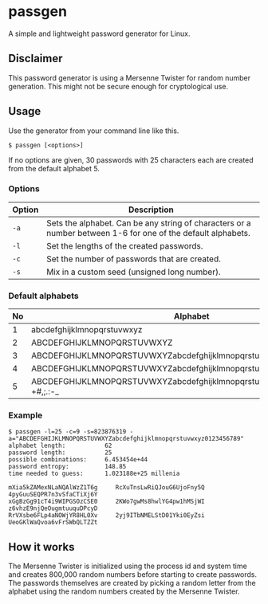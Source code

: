# passgen
A simple and lightweight password generator for Linux.
## Disclaimer
This password generator is using a Mersenne Twister for random number generation. This might not be secure enough for cryptological use.
## Usage
Use the generator from your command line like this.
```
$ passgen [<options>]
```
If no options are given, 30 passwords with 25 characters each are created from the default alphabet 5.
### Options
| Option    | Description                            |
| --------- | ------------------------------------------------------------------------------------------------------------ |
| `-a`      | Sets the alphabet. Can be any string of characters or a number between 1-6 for one of the default alphabets. |
| `-l`      | Set the lengths of the created passwords.                                                                    |
| `-c`      | Set the number of passwords that are created.                                                                |
| `-s`      | Mix in a custom seed (unsigned long number).                                                              |
### Default alphabets
| No    | Alphabet                            |
| --------- | ----------------------------------------------------------------------- |
| 1      | abcdefghijklmnopqrstuvwxyz                                                 |
| 2      | ABCDEFGHIJKLMNOPQRSTUVWXYZ                                                 |
| 3      | ABCDEFGHIJKLMNOPQRSTUVWXYZabcdefghijklmnopqrstuvwxyz                       |
| 4      | ABCDEFGHIJKLMNOPQRSTUVWXYZabcdefghijklmnopqrstuvwxyz0123456789             |
| 5      | ABCDEFGHIJKLMNOPQRSTUVWXYZabcdefghijklmnopqrstuvwxyz0123456789!$=?+#,;.:-_ |
### Example
```
$ passgen -l=25 -c=9 -s=823876319 -a="ABCDEFGHIJKLMNOPQRSTUVWXYZabcdefghijklmnopqrstuvwxyz0123456789"
alphabet length:           62
password length:           25
possible combinations:     6.453454e+44
password entropy:          148.85
time needed to guess:      1.023188e+25 millenia

mXia5kZAMexNLaNQAlWzZ1T6g     RcXuTnsLwRiQJouG6UjoFny5Q     4pyGuuSEQPR7n3vSfaCTiXj6Y
xGgBzGg91cT4i9WIPGSOzCSE0     2KWo7gwMs8hwlYG4pw1hMSjWI     z6vhzE9njQeOugmtuuquDPcyD
RrVXsbe6FLp4aNOWjYR8HL0Xv     2yj9ITbNMELStD01Yki0EyZsi     UeoGKlWaQvoa6vFrSWbQLTZZt
```
## How it works
The Mersenne Twister is initialized using the process id and system time and creates 800,000 random numbers before starting to create passwords. The passwords themselves are created by picking a random letter from the alphabet using the random numbers created by the Mersenne Twister.